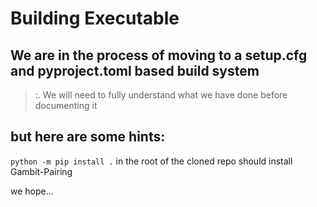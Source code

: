 # Building Executable

## We are in the process of moving to a setup.cfg and pyproject.toml based build system

> :. We will need to fully understand what we have done before documenting it

## but here are some hints:

`python -m pip install .` in the root of the cloned repo should install Gambit-Pairing

we hope...
